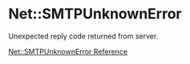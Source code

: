 # Net::SMTPUnknownError

Unexpected reply code returned from server.

[Net::SMTPUnknownError Reference](https://ruby-doc.org/stdlib-2.6/libdoc/net/smtp/rdoc/Net/SMTPUnknownError.html)
